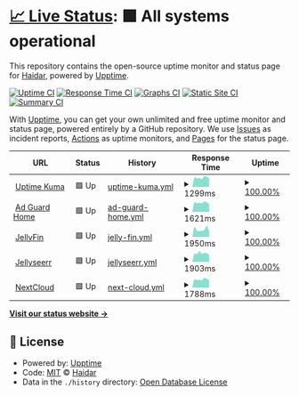 # [📈 Live Status](https://upptime.hfs.day): <!--live status--> **🟩 All systems operational**

This repository contains the open-source uptime monitor and status page for [Haidar](https://upptime.hfs.day), powered by [Upptime](https://github.com/upptime/upptime).

[![Uptime CI](https://github.com/haidars/upptime/workflows/Uptime%20CI/badge.svg)](https://github.com/haidars/upptime/actions?query=workflow%3A%22Uptime+CI%22)
[![Response Time CI](https://github.com/haidars/upptime/workflows/Response%20Time%20CI/badge.svg)](https://github.com/haidars/upptime/actions?query=workflow%3A%22Response+Time+CI%22)
[![Graphs CI](https://github.com/haidars/upptime/workflows/Graphs%20CI/badge.svg)](https://github.com/haidars/upptime/actions?query=workflow%3A%22Graphs+CI%22)
[![Static Site CI](https://github.com/haidars/upptime/workflows/Static%20Site%20CI/badge.svg)](https://github.com/haidars/upptime/actions?query=workflow%3A%22Static+Site+CI%22)
[![Summary CI](https://github.com/haidars/upptime/workflows/Summary%20CI/badge.svg)](https://github.com/haidars/upptime/actions?query=workflow%3A%22Summary+CI%22)

With [Upptime](https://upptime.js.org), you can get your own unlimited and free uptime monitor and status page, powered entirely by a GitHub repository. We use [Issues](https://github.com/haidars/upptime/issues) as incident reports, [Actions](https://github.com/haidars/upptime/actions) as uptime monitors, and [Pages](https://upptime.hfs.day) for the status page.

<!--start: status pages-->
<!-- This summary is generated by Upptime (https://github.com/upptime/upptime) -->
<!-- Do not edit this manually, your changes will be overwritten -->
<!-- prettier-ignore -->
| URL | Status | History | Response Time | Uptime |
| --- | ------ | ------- | ------------- | ------ |
| <img alt="" src="https://icons.duckduckgo.com/ip3/status.hfs.day.ico" height="13"> [Uptime Kuma](https://status.hfs.day) | 🟩 Up | [uptime-kuma.yml](https://github.com/haidars/upptime/commits/HEAD/history/uptime-kuma.yml) | <details><summary><img alt="Response time graph" src="./graphs/uptime-kuma/response-time-week.png" height="20"> 1299ms</summary><br><a href="https://upptime.hfs.day/history/uptime-kuma"><img alt="Response time 1238" src="https://img.shields.io/endpoint?url=https%3A%2F%2Fraw.githubusercontent.com%2Fhaidars%2Fupptime%2FHEAD%2Fapi%2Fuptime-kuma%2Fresponse-time.json"></a><br><a href="https://upptime.hfs.day/history/uptime-kuma"><img alt="24-hour response time 1197" src="https://img.shields.io/endpoint?url=https%3A%2F%2Fraw.githubusercontent.com%2Fhaidars%2Fupptime%2FHEAD%2Fapi%2Fuptime-kuma%2Fresponse-time-day.json"></a><br><a href="https://upptime.hfs.day/history/uptime-kuma"><img alt="7-day response time 1299" src="https://img.shields.io/endpoint?url=https%3A%2F%2Fraw.githubusercontent.com%2Fhaidars%2Fupptime%2FHEAD%2Fapi%2Fuptime-kuma%2Fresponse-time-week.json"></a><br><a href="https://upptime.hfs.day/history/uptime-kuma"><img alt="30-day response time 1238" src="https://img.shields.io/endpoint?url=https%3A%2F%2Fraw.githubusercontent.com%2Fhaidars%2Fupptime%2FHEAD%2Fapi%2Fuptime-kuma%2Fresponse-time-month.json"></a><br><a href="https://upptime.hfs.day/history/uptime-kuma"><img alt="1-year response time 1238" src="https://img.shields.io/endpoint?url=https%3A%2F%2Fraw.githubusercontent.com%2Fhaidars%2Fupptime%2FHEAD%2Fapi%2Fuptime-kuma%2Fresponse-time-year.json"></a></details> | <details><summary><a href="https://upptime.hfs.day/history/uptime-kuma">100.00%</a></summary><a href="https://upptime.hfs.day/history/uptime-kuma"><img alt="All-time uptime 99.76%" src="https://img.shields.io/endpoint?url=https%3A%2F%2Fraw.githubusercontent.com%2Fhaidars%2Fupptime%2FHEAD%2Fapi%2Fuptime-kuma%2Fuptime.json"></a><br><a href="https://upptime.hfs.day/history/uptime-kuma"><img alt="24-hour uptime 100.00%" src="https://img.shields.io/endpoint?url=https%3A%2F%2Fraw.githubusercontent.com%2Fhaidars%2Fupptime%2FHEAD%2Fapi%2Fuptime-kuma%2Fuptime-day.json"></a><br><a href="https://upptime.hfs.day/history/uptime-kuma"><img alt="7-day uptime 100.00%" src="https://img.shields.io/endpoint?url=https%3A%2F%2Fraw.githubusercontent.com%2Fhaidars%2Fupptime%2FHEAD%2Fapi%2Fuptime-kuma%2Fuptime-week.json"></a><br><a href="https://upptime.hfs.day/history/uptime-kuma"><img alt="30-day uptime 99.76%" src="https://img.shields.io/endpoint?url=https%3A%2F%2Fraw.githubusercontent.com%2Fhaidars%2Fupptime%2FHEAD%2Fapi%2Fuptime-kuma%2Fuptime-month.json"></a><br><a href="https://upptime.hfs.day/history/uptime-kuma"><img alt="1-year uptime 99.76%" src="https://img.shields.io/endpoint?url=https%3A%2F%2Fraw.githubusercontent.com%2Fhaidars%2Fupptime%2FHEAD%2Fapi%2Fuptime-kuma%2Fuptime-year.json"></a></details>
| <img alt="" src="https://icons.duckduckgo.com/ip3/dns.hfs.day.ico" height="13"> [Ad Guard Home](https://dns.hfs.day) | 🟩 Up | [ad-guard-home.yml](https://github.com/haidars/upptime/commits/HEAD/history/ad-guard-home.yml) | <details><summary><img alt="Response time graph" src="./graphs/ad-guard-home/response-time-week.png" height="20"> 1621ms</summary><br><a href="https://upptime.hfs.day/history/ad-guard-home"><img alt="Response time 1681" src="https://img.shields.io/endpoint?url=https%3A%2F%2Fraw.githubusercontent.com%2Fhaidars%2Fupptime%2FHEAD%2Fapi%2Fad-guard-home%2Fresponse-time.json"></a><br><a href="https://upptime.hfs.day/history/ad-guard-home"><img alt="24-hour response time 1392" src="https://img.shields.io/endpoint?url=https%3A%2F%2Fraw.githubusercontent.com%2Fhaidars%2Fupptime%2FHEAD%2Fapi%2Fad-guard-home%2Fresponse-time-day.json"></a><br><a href="https://upptime.hfs.day/history/ad-guard-home"><img alt="7-day response time 1621" src="https://img.shields.io/endpoint?url=https%3A%2F%2Fraw.githubusercontent.com%2Fhaidars%2Fupptime%2FHEAD%2Fapi%2Fad-guard-home%2Fresponse-time-week.json"></a><br><a href="https://upptime.hfs.day/history/ad-guard-home"><img alt="30-day response time 1681" src="https://img.shields.io/endpoint?url=https%3A%2F%2Fraw.githubusercontent.com%2Fhaidars%2Fupptime%2FHEAD%2Fapi%2Fad-guard-home%2Fresponse-time-month.json"></a><br><a href="https://upptime.hfs.day/history/ad-guard-home"><img alt="1-year response time 1681" src="https://img.shields.io/endpoint?url=https%3A%2F%2Fraw.githubusercontent.com%2Fhaidars%2Fupptime%2FHEAD%2Fapi%2Fad-guard-home%2Fresponse-time-year.json"></a></details> | <details><summary><a href="https://upptime.hfs.day/history/ad-guard-home">100.00%</a></summary><a href="https://upptime.hfs.day/history/ad-guard-home"><img alt="All-time uptime 99.76%" src="https://img.shields.io/endpoint?url=https%3A%2F%2Fraw.githubusercontent.com%2Fhaidars%2Fupptime%2FHEAD%2Fapi%2Fad-guard-home%2Fuptime.json"></a><br><a href="https://upptime.hfs.day/history/ad-guard-home"><img alt="24-hour uptime 100.00%" src="https://img.shields.io/endpoint?url=https%3A%2F%2Fraw.githubusercontent.com%2Fhaidars%2Fupptime%2FHEAD%2Fapi%2Fad-guard-home%2Fuptime-day.json"></a><br><a href="https://upptime.hfs.day/history/ad-guard-home"><img alt="7-day uptime 100.00%" src="https://img.shields.io/endpoint?url=https%3A%2F%2Fraw.githubusercontent.com%2Fhaidars%2Fupptime%2FHEAD%2Fapi%2Fad-guard-home%2Fuptime-week.json"></a><br><a href="https://upptime.hfs.day/history/ad-guard-home"><img alt="30-day uptime 99.76%" src="https://img.shields.io/endpoint?url=https%3A%2F%2Fraw.githubusercontent.com%2Fhaidars%2Fupptime%2FHEAD%2Fapi%2Fad-guard-home%2Fuptime-month.json"></a><br><a href="https://upptime.hfs.day/history/ad-guard-home"><img alt="1-year uptime 99.76%" src="https://img.shields.io/endpoint?url=https%3A%2F%2Fraw.githubusercontent.com%2Fhaidars%2Fupptime%2FHEAD%2Fapi%2Fad-guard-home%2Fuptime-year.json"></a></details>
| <img alt="" src="https://icons.duckduckgo.com/ip3/media.hfs.day.ico" height="13"> [JellyFin](https://media.hfs.day) | 🟩 Up | [jelly-fin.yml](https://github.com/haidars/upptime/commits/HEAD/history/jelly-fin.yml) | <details><summary><img alt="Response time graph" src="./graphs/jelly-fin/response-time-week.png" height="20"> 1950ms</summary><br><a href="https://upptime.hfs.day/history/jelly-fin"><img alt="Response time 1710" src="https://img.shields.io/endpoint?url=https%3A%2F%2Fraw.githubusercontent.com%2Fhaidars%2Fupptime%2FHEAD%2Fapi%2Fjelly-fin%2Fresponse-time.json"></a><br><a href="https://upptime.hfs.day/history/jelly-fin"><img alt="24-hour response time 1486" src="https://img.shields.io/endpoint?url=https%3A%2F%2Fraw.githubusercontent.com%2Fhaidars%2Fupptime%2FHEAD%2Fapi%2Fjelly-fin%2Fresponse-time-day.json"></a><br><a href="https://upptime.hfs.day/history/jelly-fin"><img alt="7-day response time 1950" src="https://img.shields.io/endpoint?url=https%3A%2F%2Fraw.githubusercontent.com%2Fhaidars%2Fupptime%2FHEAD%2Fapi%2Fjelly-fin%2Fresponse-time-week.json"></a><br><a href="https://upptime.hfs.day/history/jelly-fin"><img alt="30-day response time 1710" src="https://img.shields.io/endpoint?url=https%3A%2F%2Fraw.githubusercontent.com%2Fhaidars%2Fupptime%2FHEAD%2Fapi%2Fjelly-fin%2Fresponse-time-month.json"></a><br><a href="https://upptime.hfs.day/history/jelly-fin"><img alt="1-year response time 1710" src="https://img.shields.io/endpoint?url=https%3A%2F%2Fraw.githubusercontent.com%2Fhaidars%2Fupptime%2FHEAD%2Fapi%2Fjelly-fin%2Fresponse-time-year.json"></a></details> | <details><summary><a href="https://upptime.hfs.day/history/jelly-fin">100.00%</a></summary><a href="https://upptime.hfs.day/history/jelly-fin"><img alt="All-time uptime 99.76%" src="https://img.shields.io/endpoint?url=https%3A%2F%2Fraw.githubusercontent.com%2Fhaidars%2Fupptime%2FHEAD%2Fapi%2Fjelly-fin%2Fuptime.json"></a><br><a href="https://upptime.hfs.day/history/jelly-fin"><img alt="24-hour uptime 100.00%" src="https://img.shields.io/endpoint?url=https%3A%2F%2Fraw.githubusercontent.com%2Fhaidars%2Fupptime%2FHEAD%2Fapi%2Fjelly-fin%2Fuptime-day.json"></a><br><a href="https://upptime.hfs.day/history/jelly-fin"><img alt="7-day uptime 100.00%" src="https://img.shields.io/endpoint?url=https%3A%2F%2Fraw.githubusercontent.com%2Fhaidars%2Fupptime%2FHEAD%2Fapi%2Fjelly-fin%2Fuptime-week.json"></a><br><a href="https://upptime.hfs.day/history/jelly-fin"><img alt="30-day uptime 99.76%" src="https://img.shields.io/endpoint?url=https%3A%2F%2Fraw.githubusercontent.com%2Fhaidars%2Fupptime%2FHEAD%2Fapi%2Fjelly-fin%2Fuptime-month.json"></a><br><a href="https://upptime.hfs.day/history/jelly-fin"><img alt="1-year uptime 99.76%" src="https://img.shields.io/endpoint?url=https%3A%2F%2Fraw.githubusercontent.com%2Fhaidars%2Fupptime%2FHEAD%2Fapi%2Fjelly-fin%2Fuptime-year.json"></a></details>
| <img alt="" src="https://icons.duckduckgo.com/ip3/jellyseerr.hfs.day.ico" height="13"> [Jellyseerr](https://jellyseerr.hfs.day/) | 🟩 Up | [jellyseerr.yml](https://github.com/haidars/upptime/commits/HEAD/history/jellyseerr.yml) | <details><summary><img alt="Response time graph" src="./graphs/jellyseerr/response-time-week.png" height="20"> 1903ms</summary><br><a href="https://upptime.hfs.day/history/jellyseerr"><img alt="Response time 1749" src="https://img.shields.io/endpoint?url=https%3A%2F%2Fraw.githubusercontent.com%2Fhaidars%2Fupptime%2FHEAD%2Fapi%2Fjellyseerr%2Fresponse-time.json"></a><br><a href="https://upptime.hfs.day/history/jellyseerr"><img alt="24-hour response time 1557" src="https://img.shields.io/endpoint?url=https%3A%2F%2Fraw.githubusercontent.com%2Fhaidars%2Fupptime%2FHEAD%2Fapi%2Fjellyseerr%2Fresponse-time-day.json"></a><br><a href="https://upptime.hfs.day/history/jellyseerr"><img alt="7-day response time 1903" src="https://img.shields.io/endpoint?url=https%3A%2F%2Fraw.githubusercontent.com%2Fhaidars%2Fupptime%2FHEAD%2Fapi%2Fjellyseerr%2Fresponse-time-week.json"></a><br><a href="https://upptime.hfs.day/history/jellyseerr"><img alt="30-day response time 1749" src="https://img.shields.io/endpoint?url=https%3A%2F%2Fraw.githubusercontent.com%2Fhaidars%2Fupptime%2FHEAD%2Fapi%2Fjellyseerr%2Fresponse-time-month.json"></a><br><a href="https://upptime.hfs.day/history/jellyseerr"><img alt="1-year response time 1749" src="https://img.shields.io/endpoint?url=https%3A%2F%2Fraw.githubusercontent.com%2Fhaidars%2Fupptime%2FHEAD%2Fapi%2Fjellyseerr%2Fresponse-time-year.json"></a></details> | <details><summary><a href="https://upptime.hfs.day/history/jellyseerr">100.00%</a></summary><a href="https://upptime.hfs.day/history/jellyseerr"><img alt="All-time uptime 99.76%" src="https://img.shields.io/endpoint?url=https%3A%2F%2Fraw.githubusercontent.com%2Fhaidars%2Fupptime%2FHEAD%2Fapi%2Fjellyseerr%2Fuptime.json"></a><br><a href="https://upptime.hfs.day/history/jellyseerr"><img alt="24-hour uptime 100.00%" src="https://img.shields.io/endpoint?url=https%3A%2F%2Fraw.githubusercontent.com%2Fhaidars%2Fupptime%2FHEAD%2Fapi%2Fjellyseerr%2Fuptime-day.json"></a><br><a href="https://upptime.hfs.day/history/jellyseerr"><img alt="7-day uptime 100.00%" src="https://img.shields.io/endpoint?url=https%3A%2F%2Fraw.githubusercontent.com%2Fhaidars%2Fupptime%2FHEAD%2Fapi%2Fjellyseerr%2Fuptime-week.json"></a><br><a href="https://upptime.hfs.day/history/jellyseerr"><img alt="30-day uptime 99.76%" src="https://img.shields.io/endpoint?url=https%3A%2F%2Fraw.githubusercontent.com%2Fhaidars%2Fupptime%2FHEAD%2Fapi%2Fjellyseerr%2Fuptime-month.json"></a><br><a href="https://upptime.hfs.day/history/jellyseerr"><img alt="1-year uptime 99.76%" src="https://img.shields.io/endpoint?url=https%3A%2F%2Fraw.githubusercontent.com%2Fhaidars%2Fupptime%2FHEAD%2Fapi%2Fjellyseerr%2Fuptime-year.json"></a></details>
| <img alt="" src="https://icons.duckduckgo.com/ip3/nextcloud.hfs.day.ico" height="13"> [NextCloud](https://nextcloud.hfs.day) | 🟩 Up | [next-cloud.yml](https://github.com/haidars/upptime/commits/HEAD/history/next-cloud.yml) | <details><summary><img alt="Response time graph" src="./graphs/next-cloud/response-time-week.png" height="20"> 1788ms</summary><br><a href="https://upptime.hfs.day/history/next-cloud"><img alt="Response time 1691" src="https://img.shields.io/endpoint?url=https%3A%2F%2Fraw.githubusercontent.com%2Fhaidars%2Fupptime%2FHEAD%2Fapi%2Fnext-cloud%2Fresponse-time.json"></a><br><a href="https://upptime.hfs.day/history/next-cloud"><img alt="24-hour response time 1609" src="https://img.shields.io/endpoint?url=https%3A%2F%2Fraw.githubusercontent.com%2Fhaidars%2Fupptime%2FHEAD%2Fapi%2Fnext-cloud%2Fresponse-time-day.json"></a><br><a href="https://upptime.hfs.day/history/next-cloud"><img alt="7-day response time 1788" src="https://img.shields.io/endpoint?url=https%3A%2F%2Fraw.githubusercontent.com%2Fhaidars%2Fupptime%2FHEAD%2Fapi%2Fnext-cloud%2Fresponse-time-week.json"></a><br><a href="https://upptime.hfs.day/history/next-cloud"><img alt="30-day response time 1691" src="https://img.shields.io/endpoint?url=https%3A%2F%2Fraw.githubusercontent.com%2Fhaidars%2Fupptime%2FHEAD%2Fapi%2Fnext-cloud%2Fresponse-time-month.json"></a><br><a href="https://upptime.hfs.day/history/next-cloud"><img alt="1-year response time 1691" src="https://img.shields.io/endpoint?url=https%3A%2F%2Fraw.githubusercontent.com%2Fhaidars%2Fupptime%2FHEAD%2Fapi%2Fnext-cloud%2Fresponse-time-year.json"></a></details> | <details><summary><a href="https://upptime.hfs.day/history/next-cloud">100.00%</a></summary><a href="https://upptime.hfs.day/history/next-cloud"><img alt="All-time uptime 99.76%" src="https://img.shields.io/endpoint?url=https%3A%2F%2Fraw.githubusercontent.com%2Fhaidars%2Fupptime%2FHEAD%2Fapi%2Fnext-cloud%2Fuptime.json"></a><br><a href="https://upptime.hfs.day/history/next-cloud"><img alt="24-hour uptime 100.00%" src="https://img.shields.io/endpoint?url=https%3A%2F%2Fraw.githubusercontent.com%2Fhaidars%2Fupptime%2FHEAD%2Fapi%2Fnext-cloud%2Fuptime-day.json"></a><br><a href="https://upptime.hfs.day/history/next-cloud"><img alt="7-day uptime 100.00%" src="https://img.shields.io/endpoint?url=https%3A%2F%2Fraw.githubusercontent.com%2Fhaidars%2Fupptime%2FHEAD%2Fapi%2Fnext-cloud%2Fuptime-week.json"></a><br><a href="https://upptime.hfs.day/history/next-cloud"><img alt="30-day uptime 99.76%" src="https://img.shields.io/endpoint?url=https%3A%2F%2Fraw.githubusercontent.com%2Fhaidars%2Fupptime%2FHEAD%2Fapi%2Fnext-cloud%2Fuptime-month.json"></a><br><a href="https://upptime.hfs.day/history/next-cloud"><img alt="1-year uptime 99.76%" src="https://img.shields.io/endpoint?url=https%3A%2F%2Fraw.githubusercontent.com%2Fhaidars%2Fupptime%2FHEAD%2Fapi%2Fnext-cloud%2Fuptime-year.json"></a></details>

<!--end: status pages-->

[**Visit our status website →**](https://upptime.hfs.day)

## 📄 License

- Powered by: [Upptime](https://github.com/upptime/upptime)
- Code: [MIT](./LICENSE) © [Haidar](https://upptime.hfs.day)
- Data in the `./history` directory: [Open Database License](https://opendatacommons.org/licenses/odbl/1-0/)
